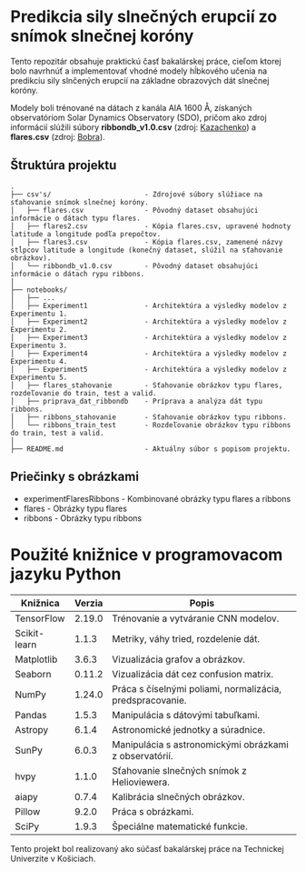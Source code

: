# **Predikcia sily slnečných erupcií zo snímok slnečnej koróny**

Tento repozitár obsahuje praktickú časť bakalárskej práce, cieľom ktorej bolo navrhnúť a implementovať vhodné modely hĺbkového učenia na predikciu sily slnčených erupcií na základne obrazových dát slnečnej koróny.

Modely boli trénované na dátach z kanála AIA 1600 Å, získaných observatóriom Solar Dynamics Observatory (SDO), pričom ako zdroj informácií slúžili súbory **ribbondb_v1.0.csv** (zdroj: [Kazachenko](https://solarmuri.ssl.berkeley.edu/~kazachenko/RibbonDB/)) a **flares.csv** (zdroj: [Bobra](https://github.com/mbobra/mapping-solar-flares)).

## Štruktúra projektu
```
.
├── csv's/                       - Zdrojové súbory slúžiace na sťahovanie snímok slnečnej koróny.
│   ├── flares.csv               - Pôvodný dataset obsahujúci informácie o dátach typu flares.
│   ├── flares2.csv              - Kópia flares.csv, upravené hodnoty latitude a longitude podľa prepočtov.
│   ├── flares3.csv              - Kópia flares.csv, zamenené názvy stĺpcov latitude a longitude (konečný dataset, slúžil na sťahovanie obrázkov).
│   └── ribbondb_v1.0.csv        - Pôvodný dataset obsahujúci informácie o dátach rypu ribbons.
│
├── notebooks/                 
│   ├── ...                        
│   ├── Experiment1              - Architektúra a výsledky modelov z Experimentu 1.
│   ├── Experiment2              - Architektúra a výsledky modelov z Experimentu 2.
│   ├── Experiment3              - Architektúra a výsledky modelov z Experimentu 3.
│   ├── Experiment4              - Architektúra a výsledky modelov z Experimentu 4.
│   ├── Experiment5              - Architektúra a výsledky modelov z Experimentu 5.
│   ├── flares_stahovanie        - Sťahovanie obrázkov typu flares, rozdeľovanie do train, test a valid.
│   ├── priprava_dat_ribbondb    - Príprava a analýza dát typu ribbons.
│   ├── ribbons_stahovanie       - Sťahovanie obrázkov typu ribbons.
│   └── ribbons_train_test       - Rozdeľovanie obrázkov typu ribbons do train, test a valid.
│
├── README.md                    - Aktuálny súbor s popisom projektu.

```
## Priečinky s obrázkami
- experimentFlaresRibbons - Kombinované obrázky typu flares a ribbons 
- flares                  - Obrázky typu flares 
- ribbons                 - Obrázky typu ribbons 

# Použité knižnice v programovacom jazyku Python
| Knižnica     | Verzia | Popis                                                     |
|--------------|--------|-----------------------------------------------------------|
| TensorFlow   | 2.19.0 | Trénovanie a vytváranie CNN modelov.                      |
| Scikit-learn | 1.1.3  | Metriky, váhy tried, rozdelenie dát.                      |
| Matplotlib   | 3.6.3  | Vizualizácia grafov a obrázkov.                           |
| Seaborn      | 0.11.2 | Vizualizácia dát cez confusion matrix.                    |
| NumPy        | 1.24.0 | Práca s číselnými poliami, normalizácia, predspracovanie. |
| Pandas       | 1.5.3  | Manipulácia s dátovými tabuľkami.                         |
| Astropy      | 6.1.4  | Astronomické jednotky a súradnice.                        |
| SunPy        | 6.0.3  | Manipulácia s astronomickými obrázkami z observatórií.    |
| hvpy         | 1.1.0  | Sťahovanie slnečných snímok z Helioviewera.               |
| aiapy        | 0.7.4  | Kalibrácia slnečných obrázkov.                            |
| Pillow       | 9.2.0  | Práca s obrázkami.                                        |
| SciPy        | 1.9.3  | Špeciálne matematické funkcie.                            |


Tento projekt bol realizovaný ako súčasť bakalárskej práce na Technickej Univerzite v Košiciach.


